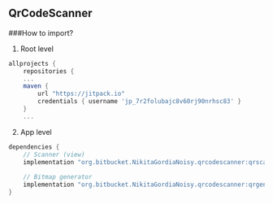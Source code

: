 ## QrCodeScanner

###How to import?

1. Root level

```groovy
allprojects {
    repositories {
    ...
    maven {
        url "https://jitpack.io"
        credentials { username 'jp_7r2folubajc8v60rj90nrhsc83' }
    }
    ...
```

2. App level

```groovy
dependencies {
    // Scanner (view)
    implementation "org.bitbucket.NikitaGordiaNoisy.qrcodescanner:qrscanner:1.2.2"
    
    // Bitmap generator
    implementation "org.bitbucket.NikitaGordiaNoisy.qrcodescanner:qrgenerator:1.2.2"
}
```